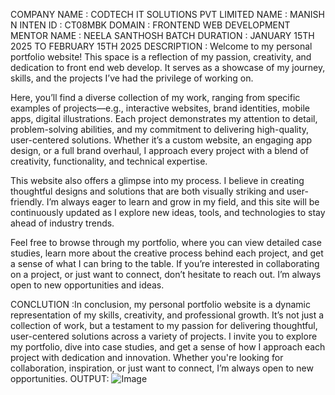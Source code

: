 COMPANY NAME : CODTECH IT SOLUTIONS PVT LIMITED
NAME : MANISH N
INTEN ID : CT08MBK 
DOMAIN : FRONTEND WEB DEVELOPMENT
MENTOR NAME : NEELA SANTHOSH
BATCH DURATION : JANUARY 15TH 2025 TO FEBRUARY 15TH 2025
DESCRIPTION : Welcome to my personal portfolio website! This space is a reflection of my passion, creativity, and dedication to front end web develop. It serves as a showcase of my journey, skills, and the projects I’ve had the privilege of working on.

Here, you’ll find a diverse collection of my work, ranging from specific examples of projects—e.g., interactive websites, brand identities, mobile apps, digital illustrations. Each project demonstrates my attention to detail, problem-solving abilities, and my commitment to delivering high-quality, user-centered solutions. Whether it’s a custom website, an engaging app design, or a full brand overhaul, I approach every project with a blend of creativity, functionality, and technical expertise.

This website also offers a glimpse into my process. I believe in creating thoughtful designs and solutions that are both visually striking and user-friendly. I’m always eager to learn and grow in my field, and this site will be continuously updated as I explore new ideas, tools, and technologies to stay ahead of industry trends.

Feel free to browse through my portfolio, where you can view detailed case studies, learn more about the creative process behind each project, and get a sense of what I can bring to the table. If you’re interested in collaborating on a project, or just want to connect, don’t hesitate to reach out. I’m always open to new opportunities and ideas.

CONCLUTION :In conclusion, my personal portfolio website is a dynamic representation of my skills, creativity, and professional growth.
It’s not just a collection of work, but a testament to my passion for delivering thoughtful, user-centered solutions across a variety of projects. 
I invite you to explore my portfolio, dive into case studies, and get a sense of how I approach each project with dedication and innovation. 
Whether you're looking for collaboration, inspiration, or just want to connect, I’m always open to new opportunities. 
OUTPUT:
![Image](https://github.com/user-attachments/assets/27f2eea5-da49-4690-bba8-1fee03caa915)

